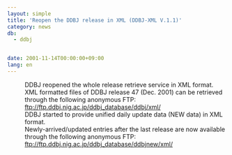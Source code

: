 ```yaml
---
layout: simple
title: 'Reopen the DDBJ release in XML (DDBJ-XML V.1.1)'
category: news
db:
  - ddbj


date: 2001-11-14T00:00:00+09:00
lang: en
---
```


<dd>DDBJ reopened the whole release retrieve service in XML format.<br>
<dd>XML formatted files of DDBJ release 47 (Dec. 2001) can be retrieved through the following anonymous FTP:<br>
<dd><a href="https://ddbj.nig.ac.jp/public/ddbj_database/ddbj/xml/">ftp://ftp.ddbj.nig.ac.jp/ddbj_database/ddbj/xml/</a><br>
<dd>DDBJ started to provide unified daily update data (NEW data) in XML format.<br>
<dd>Newly-arrived/updated entries after the last release are now available through the following anonymous FTP:<br>
<dd><a href="https://ddbj.nig.ac.jp/public/ddbj_database/ddbjnew/xml/">ftp://ftp.ddbj.nig.ac.jp/ddbj_database/ddbjnew/xml/</a></dd>
</dd>
</dd>
</dd>
</dd>
</dd>
